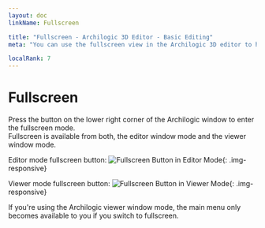 ```yaml
---
layout: doc
linkName: Fullscreen

title: "Fullscreen - Archilogic 3D Editor - Basic Editing"
meta: "You can use the fullscreen view in the Archilogic 3D editor to help with your basic 3D editing of a model."

localRank: 7
---
```


# Fullscreen

Press the button on the lower right corner of the Archilogic window to enter the fullscreen mode.  
Fullscreen is available from both, the editor window mode and the viewer window mode.

Editor mode fullscreen button:
![Fullscreen Button in Editor Mode]({{site.baseurl}}/assets/images/Basic-Fullscreen-EditorMode.jpg){: .img-responsive}

Viewer mode fullscreen button:
![Fullscreen Button in Viewer Mode]({{site.baseurl}}/assets/images/Basic-Fullscreen-ViewerMode.jpg){: .img-responsive}

If you're using the Archilogic viewer window mode, the main menu only becomes available to you if you switch to fullscreen.
